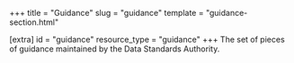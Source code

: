 +++
title = "Guidance"
slug = "guidance"
template = "guidance-section.html"

[extra]
id = "guidance"
resource_type = "guidance"
+++
The set of pieces of guidance maintained by the Data Standards Authority.